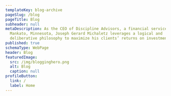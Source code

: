```yaml
---
templateKey: blog-archive
pageSlug: /blog
pageTitle: Blog
subheader: null
metaDescription: As the CEO of Discipline Advisors, a financial services firm in
  Mankato, Minnesota, Joseph Gerard Michaletz leverages a logical and
  deliberative philosophy to maximize his clients’ returns on investment.
published: true
schemaType: WebPage
header: Blog
featuredImage:
  src: /img/blogginghero.png
  alt: Blog
  caption: null
profileButton:
  link: /
  label: Home
---
```

